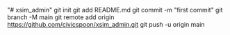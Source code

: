 "# xsim_admin" 
git init
git add README.md
git commit -m "first commit"
git branch -M main
git remote add origin https://github.com/civicspoon/xsim_admin.git
git push -u origin main